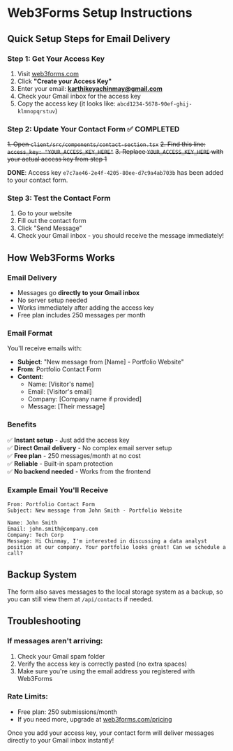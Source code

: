 # Web3Forms Setup Instructions

## Quick Setup Steps for Email Delivery

### Step 1: Get Your Access Key
1. Visit [web3forms.com](https://web3forms.com)
2. Click **"Create your Access Key"**
3. Enter your email: **karthikeyachinmay@gmail.com**
4. Check your Gmail inbox for the access key
5. Copy the access key (it looks like: `abcd1234-5678-90ef-ghij-klmnopqrstuv`)

### Step 2: Update Your Contact Form ✅ COMPLETED
~~1. Open `client/src/components/contact-section.tsx`~~
~~2. Find this line: `access_key: "YOUR_ACCESS_KEY_HERE"`~~
~~3. Replace `YOUR_ACCESS_KEY_HERE` with your actual access key from step 1~~

**DONE**: Access key `e7c7ae46-2e4f-4205-80ee-d7c9a4ab703b` has been added to your contact form.

### Step 3: Test the Contact Form
1. Go to your website
2. Fill out the contact form
3. Click "Send Message"
4. Check your Gmail inbox - you should receive the message immediately!

## How Web3Forms Works

### Email Delivery
- Messages go **directly to your Gmail inbox**
- No server setup needed
- Works immediately after adding the access key
- Free plan includes 250 messages per month

### Email Format
You'll receive emails with:
- **Subject**: "New message from [Name] - Portfolio Website"
- **From**: Portfolio Contact Form
- **Content**: 
  - Name: [Visitor's name]
  - Email: [Visitor's email]
  - Company: [Company name if provided]
  - Message: [Their message]

### Benefits
✅ **Instant setup** - Just add the access key  
✅ **Direct Gmail delivery** - No complex email server setup  
✅ **Free plan** - 250 messages/month at no cost  
✅ **Reliable** - Built-in spam protection  
✅ **No backend needed** - Works from the frontend  

### Example Email You'll Receive
```
From: Portfolio Contact Form
Subject: New message from John Smith - Portfolio Website

Name: John Smith
Email: john.smith@company.com
Company: Tech Corp
Message: Hi Chinmay, I'm interested in discussing a data analyst position at our company. Your portfolio looks great! Can we schedule a call?
```

## Backup System
The form also saves messages to the local storage system as a backup, so you can still view them at `/api/contacts` if needed.

## Troubleshooting

### If messages aren't arriving:
1. Check your Gmail spam folder
2. Verify the access key is correctly pasted (no extra spaces)
3. Make sure you're using the email address you registered with Web3Forms

### Rate Limits:
- Free plan: 250 submissions/month
- If you need more, upgrade at [web3forms.com/pricing](https://web3forms.com/pricing)

Once you add your access key, your contact form will deliver messages directly to your Gmail inbox instantly!